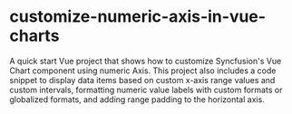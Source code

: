 # customize-numeric-axis-in-vue-charts
A quick start Vue project that shows how to customize Syncfusion's Vue Chart component using numeric Axis. This project also includes a code snippet to display data items based on custom x-axis range values and custom intervals, formatting numeric value labels with custom formats or globalized formats, and adding range padding to the horizontal axis.
